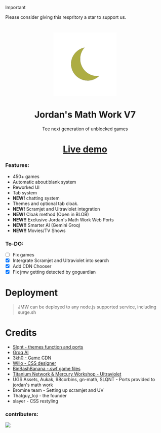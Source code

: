 > [!IMPORTANT]
> Please consider giving this respritory a star to support us.
# 
<p align="center"><img src="https://github.com/JustJxrdanWasDefinetlyTaken/jmw-node/blob/main/public/assets/images/jmw.png?raw=true" height="200">
</p>

<h1 align="center"><strong>Jordan's Math Work V7</strong></h1>
<p align="center">Tee next generation of unblocked games</p>
<h1 align="center"><a align="center" href="//jordansmath.work">Live demo</a></h1>

### Features:
- 450+ games
- Automatic about:blank system
- Reworked UI
- Tab system
- **NEW!** chatting system
- Themes and optional tab cloak.
- **NEW!** Scramjet and Ultraviolet integration
- **NEW!** Cloak method (Open in BLOB)
- **NEW!!** Exclusive Jordan's Math Work Web Ports
- **NEW!!** Smarter AI (Gemini Groq)
- **NEW!!** Movies/TV Shows

### To-DO:
- [ ] Fix games
- [X] Intergrate Scramjet and Ultraviolet into search
- [X] Add CDN Chooser
- [X] Fix jmw getting detected by goguardian

# Deployment
> JMW can be deployed to any node.js supported service, including surge.sh
# Credits
- <a href="//github.com/slqntdevss">Slqnt - themes function and ports</a>
- <a href="//groq.com">Groq AI</a>
- <a href="//github.com/3kh0">3kh0 - Game CDN</a>
- <a href="//github.com/willoo0">Willo - CSS designer</a>
- <a href="//github.com/binbashbanana">BinBashBanana -.swf game files</a>
- <a href="#">Titanium Network & Mercury Workshop - Ultraviolet</a>
- UGS Assets, Aukak, 98corbins, gn-math, SLQNT - Ports provided to jordan's math work
- Bromine team - Setting up scramjet and UV
- Thatguy_toji - the founder
- slayer - CSS restyling
### contributers:
<a target="_blank" href="https://github.com/GalacticNetwork/jordansmathwork-v7/graphs/contributors">
  <img src="https://contrib.rocks/image?repo=GalacticNetwork/jordansmathwork-v7" />
</a>
